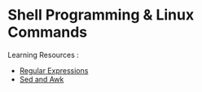 # Shell Programming & Linux Commands
Learning Resources : 
- [Regular Expressions](https://player.slideplayer.com/15/4594989/)
- [Sed and Awk](https://player.slideplayer.com/20/5949807/)
